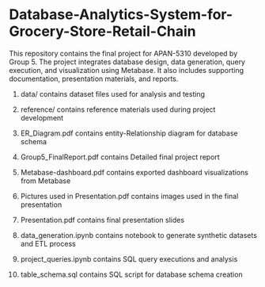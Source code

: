 # Database-Analytics-System-for-Grocery-Store-Retail-Chain

This repository contains the final project for APAN-5310 developed by Group 5. The project integrates database design, data generation, query execution, and visualization using Metabase. It also includes supporting documentation, presentation materials, and reports.

1. data/ contains dataset files used for analysis and testing

2. reference/ contains reference materials used during project development

3. ER_Diagram.pdf contains entity-Relationship diagram for database schema

4. Group5_FinalReport.pdf contains Detailed final project report

5. Metabase-dashboard.pdf contains exported dashboard visualizations from Metabase

6. Pictures used in Presentation.pdf contains images used in the final presentation

7. Presentation.pdf contains final presentation slides

8. data_generation.ipynb contains notebook to generate synthetic datasets and ETL process

9. project_queries.ipynb contains SQL query executions and analysis

10. table_schema.sql contains SQL script for database schema creation
